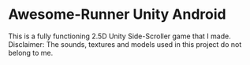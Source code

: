 # Awesome-Runner Unity Android
This is a fully functioning 2.5D Unity Side-Scroller game that I made. 
Disclaimer: The sounds, textures and models used in this project do not belong to me.
